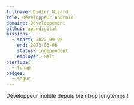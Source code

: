 ```yaml
---
fullname: Didier Nizard
role: Développeur Android
domaine: Développement
github: appndigital
missions:
  - start: 2022-09-06
    end: 2023-03-06
    status: independent
    employer: Malt
startups:
  - tchap
badges:
  - segur
---
```


Développeur mobile depuis bien trop longtemps !

